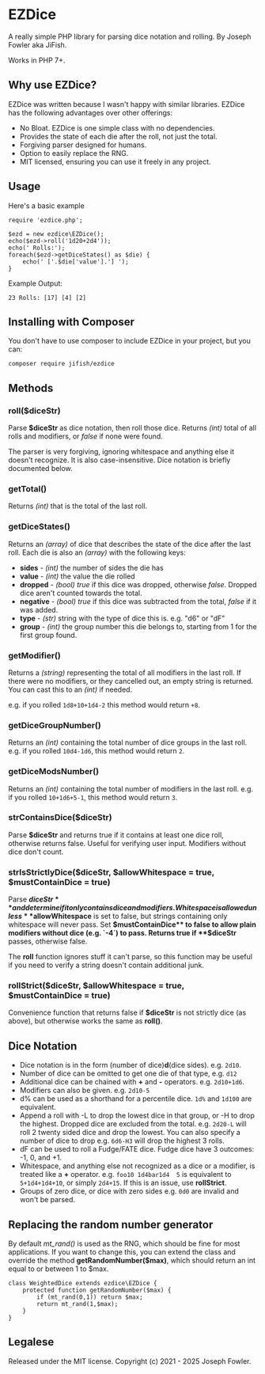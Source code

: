 # EZDice

A really simple PHP library for parsing dice notation and rolling. By Joseph Fowler aka JiFish.

Works in PHP 7+.

## Why use EZDice?

EZDice was written because I wasn't happy with similar libraries. EZDice has the following advantages over other offerings:

- No Bloat. EZDice is one simple class with no dependencies.
- Provides the state of each die after the roll, not just the total.
- Forgiving parser designed for humans.
- Option to easily replace the RNG.
- MIT licensed, ensuring you can use it freely in any project.

## Usage

Here's a basic example

```
require 'ezdice.php';

$ezd = new ezdice\EZDice();
echo($ezd->roll('1d20+2d4'));
echo(' Rolls:');
foreach($ezd->getDiceStates() as $die) {
    echo(' ['.$die['value'].'] ');
}
```

Example Output:
```
23 Rolls: [17] [4] [2]
```

## Installing with Composer

You don't have to use composer to include EZDice in your project, but you can:

`composer require jifish/ezdice`

## Methods

### roll($diceStr)

Parse **$diceStr** as dice notation, then roll those dice. Returns *(int)* total of all rolls and modifiers, or *false* if none were found.

The parser is very forgiving, ignoring whitespace and anything else it doesn't recognize. It is also case-insensitive. Dice notation is briefly documented below.

### getTotal()

Returns *(int)* that is the total of the last roll.

### getDiceStates()

Returns an *(array)* of dice that describes the state of the dice after the last roll. Each die is also an *(array)* with the following keys:

- **sides** - *(int)* the number of sides the die has
- **value** - *(int)* the value the die rolled
- **dropped** - *(bool)* *true* if this dice was dropped, otherwise *false*. Dropped dice aren't counted towards the total.
- **negative** - *(bool)* *true* if this dice was subtracted from the total, *false* if it was added.
- **type** - *(str)* string with the type of dice this is. e.g. "d6" or "dF"
- **group** - *(int)* the group number this die belongs to, starting from 1 for the first group found.

### getModifier()

Returns a *(string)* representing the total of all modifiers in the last roll. If there were no modifiers, or they cancelled out, an empty string is returned. You can cast this to an *(int)* if needed.

e.g. if you rolled `1d8+10+1d4-2` this method would return `+8`.

### getDiceGroupNumber()

Returns an *(int)* containing the total number of dice groups in the last roll. e.g. if you rolled `10d4-1d6`, this method would return `2`.

### getDiceModsNumber()

Returns an *(int)* containing the total number of modifiers in the last roll. e.g. if you rolled `10+1d6+5-1`, this method would return `3`.

### strContainsDice($diceStr)

Parse **$diceStr** and returns true if it contains at least one dice roll, otherwise returns false. Useful for verifying user input. Modifiers without dice don't count.

### strIsStrictlyDice($diceStr, $allowWhitespace = true, $mustContainDice = true)

Parse **$diceStr** and determine if it only contains dice and modifiers. Whitespace is allowed unless **$allowWhitespace** is set to false, but strings containing only whitespace will never pass. Set **$mustContainDice** to false to allow plain modifiers without dice (e.g. `-4`) to pass. Returns true if **$diceStr** passes, otherwise false.

The **roll** function ignores stuff it can't parse, so this function may be useful if you need to verify a string doesn't contain additional junk.

### rollStrict($diceStr, $allowWhitespace = true, $mustContainDice = true)

Convenience function that returns false if **$diceStr** is not strictly dice (as above), but otherwise works the same as **roll()**.

## Dice Notation

- Dice notation is in the form (number of dice)**d**(dice sides). e.g. `2d10`.
- Number of dice can be omitted to get one die of that type, e.g. `d12` 
- Additional dice can be chained with **+** and **-** operators. e.g. `2d10+1d6`.
- Modifiers can also be given. e.g. `2d10-5`
- d% can be used as a shorthand for a percentile dice. `1d%` and `1d100` are equivalent.
- Append a roll with -L to drop the lowest dice in that group, or -H to drop the highest. Dropped dice are excluded from the total. e.g. `2d20-L` will roll 2 twenty sided dice and drop the lowest. You can also specify a number of dice to drop e.g. `6d6-H3` will drop the highest 3 rolls.
- dF can be used to roll a Fudge/FATE dice. Fudge dice have 3 outcomes: -1, 0, and +1.
- Whitespace, and anything else not recognized as a dice or a modifier, is treated like a **+** operator. e.g. `foo10 1d4bar1d4  5` is equivalent to `5+1d4+1d4+10`, or simply `2d4+15`. If this is an issue, use **rollStrict**.
- Groups of zero dice, or dice with zero sides e.g. `0d0` are invalid and won't be parsed. 

## Replacing the random number generator

By default *mt_rand()* is used as the RNG, which should be fine for most applications. If you want to change this, you can extend the class and override the method **getRandomNumber($max)**, which should return an int equal to or between 1 to $max.

```
class WeightedDice extends ezdice\EZDice {
    protected function getRandomNumber($max) {
        if (mt_rand(0,1)) return $max;
        return mt_rand(1,$max);
    }
}
```

## Legalese

Released under the MIT license. Copyright (c) 2021 - 2025 Joseph Fowler.
